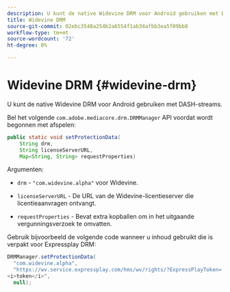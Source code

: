 ```yaml
---
description: U kunt de native Widevine DRM voor Android gebruiken met DASH-streams.
title: Widevine DRM
source-git-commit: 02ebc3548a254b2a6554f1ab34afbb3ea5f09bb8
workflow-type: tm+mt
source-wordcount: '72'
ht-degree: 0%

---
```


# Widevine DRM {#widevine-drm}

U kunt de native Widevine DRM voor Android gebruiken met DASH-streams.

Bel het volgende `com.adobe.mediacore.drm.DRMManager` API voordat wordt begonnen met afspelen:

```java
public static void setProtectionData( 
    String drm,  
    String licenseServerURL,   
    Map<String, String> requestProperties)
```

Argumenten:

* `drm` - `"com.widevine.alpha"` voor Widevine.

* `licenseServerURL` - De URL van de Widevine-licentieserver die licentieaanvragen ontvangt.
* `requestProperties` - Bevat extra kopballen om in het uitgaande vergunningsverzoek te omvatten.

Gebruik bijvoorbeeld de volgende code wanneer u inhoud gebruikt die is verpakt voor Expressplay DRM:

```java
DRMManager.setProtectionData( 
  "com.widevine.alpha",  
  "https://wv.service.expressplay.com/hms/wv/rights/?ExpressPlayToken= 
<i>token</i>",  
  null); 
```
